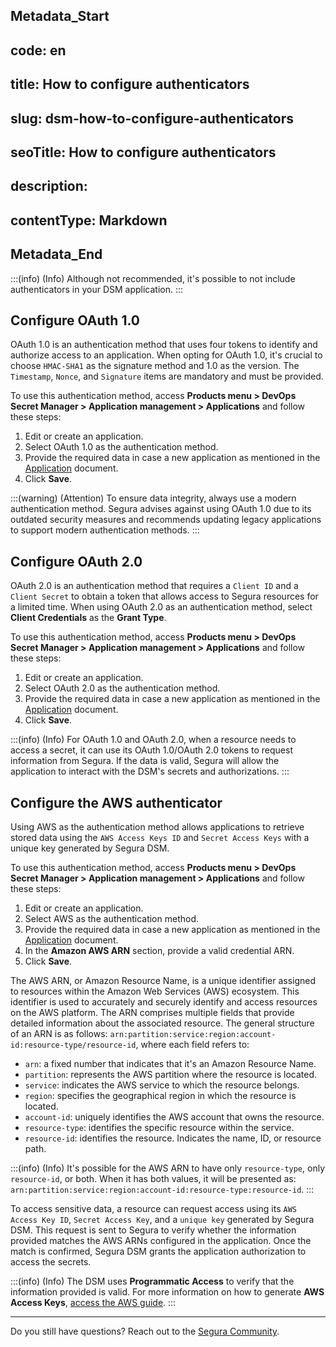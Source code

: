 ## Metadata_Start 
## code: en
## title: How to configure authenticators 
## slug: dsm-how-to-configure-authenticators 
## seoTitle: How to configure authenticators 
## description:  
## contentType: Markdown 
## Metadata_End
:::(info) (Info)
Although not recommended, it's possible to not include authenticators in your DSM application.
:::

## Configure OAuth 1.0

OAuth 1.0 is an authentication method that uses four tokens to identify and authorize access to an application. When opting for OAuth 1.0, it's crucial to choose `HMAC-SHA1` as the signature method and 1.0 as the version. The `Timestamp`, `Nonce`, and `Signature` items are mandatory and must be provided.

To use this authentication method, access **Products menu > DevOps Secret Manager > Application management > Applications** and follow these steps:

1. Edit or create an application.
2. Select OAuth 1.0 as the authentication method.
3. Provide the required data in case a new application as mentioned in the [Application](/v4/docs/how-to-manage-an-application-in-devops-secret-manager) document.
4. Click **Save**.

:::(warning) (Attention)
To ensure data integrity, always use a modern authentication method. Segura advises against using OAuth 1.0 due to its outdated security measures and recommends updating legacy applications to support modern authentication methods.
:::

## Configure OAuth 2.0

OAuth 2.0 is an authentication method that requires a `Client ID` and a `Client Secret` to obtain a token that allows access to Segura resources for a limited time. When using OAuth 2.0 as an authentication method, select **Client Credentials** as the **Grant Type**.

To use this authentication method, access **Products menu > DevOps Secret Manager > Application management > Applications** and follow these steps:

1. Edit or create an application.
2. Select OAuth 2.0 as the authentication method.
3. Provide the required data in case a new application as mentioned in the [Application](/v4/docs/how-to-manage-an-application-in-devops-secret-manager) document.
4. Click **Save**.

:::(info) (Info)
For OAuth 1.0 and OAuth 2.0, when a resource needs to access a secret, it can use its OAuth 1.0/OAuth 2.0 tokens to request information from Segura. If the data is valid, Segura will allow the application to interact with the DSM's secrets and authorizations.
:::

## Configure the AWS authenticator

Using AWS as the authentication method allows applications to retrieve stored data using the `AWS Access Keys ID` and `Secret Access Keys` with a unique key generated by Segura DSM.

To use this authentication method, access **Products menu > DevOps Secret Manager > Application management > Applications** and follow these steps:

1. Edit or create an application.
2. Select AWS as the authentication method.
3. Provide the required data in case a new application as mentioned in the [Application](/v4/docs/how-to-manage-an-application-in-devops-secret-manager) document.
4. In the **Amazon AWS ARN** section, provide a valid credential ARN.
5. Click **Save**.

The AWS ARN, or Amazon Resource Name, is a unique identifier assigned to resources within the Amazon Web Services (AWS) ecosystem. This identifier is used to accurately and securely identify and access resources on the AWS platform. The ARN comprises multiple fields that provide detailed information about the associated resource. The general structure of an ARN is as follows: `arn:partition:service:region:account-id:resource-type/resource-id`, where each field refers to:

* `arn`: a fixed number that indicates that it's an Amazon Resource Name.
* `partition`: represents the AWS partition where the resource is located.
* `service`: indicates the AWS service to which the resource belongs.
* `region`: specifies the geographical region in which the resource is located.
* `account-id`: uniquely identifies the AWS account that owns the resource.
* `resource-type`: identifies the specific resource within the service.
* `resource-id`: identifies the resource. Indicates the name, ID, or resource path.

:::(info) (Info)
It's possible for the AWS ARN to have only `resource-type`, only `resource-id`, or both. When it has both values, it will be presented as: `arn:partition:service:region:account-id:resource-type:resource-id`.
:::

To access sensitive data, a resource can request access using its `AWS Access Key ID`, `Secret Access Key`, and a `unique key` generated by Segura DSM. This request is sent to Segura to verify whether the information provided matches the AWS ARNs configured in the application. Once the match is confirmed, Segura DSM grants the application authorization to access the secrets.

:::(info) (Info)
The DSM uses **Programmatic Access** to verify that the information provided is valid. For more information on how to generate **AWS Access Keys**, [access the AWS guide](https://docs.aws.amazon.com/pt_br/IAM/latest/UserGuide/security-creds.html#access-keys-and-secret-access-keys).
:::

***

Do you still have questions? Reach out to the [Segura Community](https://community.senhasegura.io/).